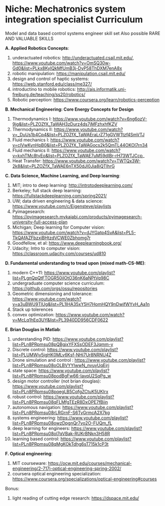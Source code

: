 # Niche: Mechatronics system integration specialist Curriculum

Model and data based control systems engineer skill set 
Also possible RARE AND VALUABLE SKILLS

**A. Applied Robotics Concepts**:
1. underactuated robotics: http://underactuated.csail.mit.edu/, https://www.youtube.com/watch?v=OmSQ30w-Gd0&list=PLkx8KyIQkMfUmB3j-DyP58ThDXM7enA8x
2. robotic manipulation: https://manipulation.csail.mit.edu/
3. design and control of haptic systems: https://web.stanford.edu/class/me327/
4. introductino to mobile robotics: http://ais.informatik.uni-freiburg.de/teaching/ss20/robotics/
5. Robotic perception: https://www.coursera.org/learn/robotics-perception

**B. Mechanical Engineering: Core Energy Concepts for Design**
1. Thermodynamics I: https://www.youtube.com/watch?v=6ng6ozV-9jg&list=PLZOZfX_TaWAH3zDurz4ds7jMFzhxhfKZV
2. Thermodynamics II: https://www.youtube.com/watch?v=_DuUs1b4Cp4&list=PLZOZfX_TaWAEraLrZ71gGVWTtzf4SmVTJ
3. Fluid mechanics I: https://www.youtube.com/watch?v=clVwKynHpB0&list=PLZOZfX_TaWAGocs2k5QmTL44OKOl7rn34
4. Fluid mechanics II: https://www.youtube.com/watch?v=kxhTMc8tyEo&list=PLZOZfX_TaWAE7uM59dIBr-rH73WTJCcp_
5. Heat Transfer: https://www.youtube.com/watch?v=TWTQx3W-2k8&list=PLZOZfX_TaWAE6nTX50dJl0Jia8iQTIhrG

**C. Data Science, Machine Learning, and Deep learning**:
1.  MIT; intro to deep learning: http://introtodeeplearning.com/
2.  Berkeley; full stack deep learning: https://fullstackdeeplearning.com/spring2021/
3.  UW; data driven engineering & data science: https://www.youtube.com/c/Eigensteve/playlists
4.  Pyimagesearch: https://pyimagesearch.mykajabi.com/products/pyimagesearch-university-full-access-plan
5.  Michigan; Deep learning for Computer vision: https://www.youtube.com/watch?v=dJYGatp4SvA&list=PL5-TkQAfAZFbzxjBHtzdVCWE0Zbhomg7r
6.  Goodfellow, et al: https://www.deeplearningbook.org/
7.  Udacity; Intro to computer vision: https://classroom.udacity.com/courses/ud810

**D. Fundamental understanding to tread upon (mixed math-CS-ME)**:
1. modern C++11: https://www.youtube.com/playlist?list=PLgnQpQtFTOGR50iIOtO36nK6aNPtVq98C
2. undergraduate computer science curriculum: https://github.com/orgs/ossu/repositories
3. Geometric dimensioning and tolerance: https://www.youtube.com/watch?v=a3uBWU9TlUg&list=PL1IHA35xY5H7HomHQY9nDwifWYvH_Aa1n
4. Stack up tolerences
5. convex optimization: https://www.youtube.com/watch?v=McLq1hEq3UY&list=PL3940DD956CDF0622

**E. Brian Douglas in Matlab**:
1. understanding PID: https://www.youtube.com/playlist?list=PLn8PRpmsu08pQBgjxYFXSsODEF3Jqmm-y
2. Discrete control: https://www.youtube.com/playlist?list=PLUMWjy5jgHK0MLv6Ksf-NHi7Ur8NRNU4Z
3. Drone simulation and control : https://www.youtube.com/playlist?list=PLn8PRpmsu08oOLBVYYIwwN_nvuyUqEjrj
4. state space: https://www.youtube.com/playlist?list=PLn8PRpmsu08podBgFw66-IavqU2SqPg_w
5. design motor controller (not brian douglas): https://www.youtube.com/playlist?list=PLn8PRpmsu08pqegLB5CqfgZCtuK5UKIrx
6. robust control: https://www.youtube.com/playlist?list=PLn8PRpmsu08qFLMfgTEzR8DxOPE7fBiin
7. autonomous navigation: https://www.youtube.com/playlist?list=PLn8PRpmsu08rLRGrnF-S6TyGrmcA2X7kg
8. systems engineering: https://www.youtube.com/playlist?list=PLn8PRpmsu08owzDpgnQr7vo2O-FUQm_fL
9. deep learning for engineers: https://www.youtube.com/playlist?list=PLn8PRpmsu08ol7qVBak-RUKrBNkn3H58R
10. learning based control: https://www.youtube.com/playlist?list=PLn8PRpmsu08qMgKOkTdhg6sT715k1cP3t

**F. Optical engineering**:
1. MIT courseware: https://ocw.mit.edu/courses/mechanical-engineering/2-717j-optical-engineering-spring-2002/
2. coursera optical engineering specialization: https://www.coursera.org/specializations/optical-engineering#courses

Bonus: 
1. light reading of cutting edge research: https://dspace.mit.edu/
